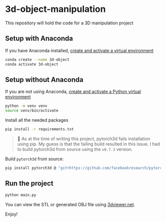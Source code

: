 # 3d-object-manipulation
This repository will hold the code for a 3D manipulation project

## Setup with Anaconda
If you have Anaconda installed, [create and activate a virtual environment](https://conda.io/projects/conda/en/latest/user-guide/tasks/manage-environments.html)
```bash
conda create --name 3d-object
conda activate 3d-object
```

## Setup without Anaconda
If you are not using Anaconda, [create and activate a Python virtual environment](https://docs.python.org/3/tutorial/venv.html)
```bash
python -m venv venv
source venv/bin/activate
```

Install all the needed packages
```bash
pip install -r requirements.txt
```
> 🛑 As at the time of writing this project, pytorch3d fails installation using pip. My guess is that the failing build resulted in this issue. I had to build pytorch3d from source using the `v0.7.3` version.

Build `pytorch3d` from source:
```bash
pip install pytorch3d @ "git+https://github.com/facebookresearch/pytorch3d.git@35badc0892275c35818ca39800ec55d9c7342c8f"
```

## Run the project
```bash
python main.py
```

You can view the STL or generated OBJ file using [3dviewer.net](https://3dviewer.net).

Enjoy!